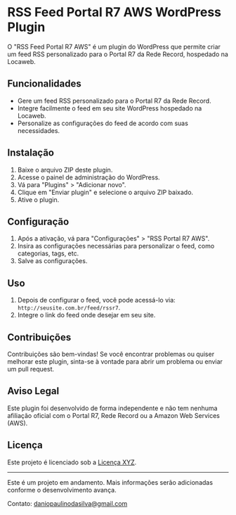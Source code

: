 # RSS Feed Portal R7 AWS WordPress Plugin

O "RSS Feed Portal R7 AWS" é um plugin do WordPress que permite criar um feed RSS personalizado para o Portal R7 da Rede Record, hospedado na Locaweb.

## Funcionalidades

- Gere um feed RSS personalizado para o Portal R7 da Rede Record.
- Integre facilmente o feed em seu site WordPress hospedado na Locaweb.
- Personalize as configurações do feed de acordo com suas necessidades.

## Instalação

1. Baixe o arquivo ZIP deste plugin.
2. Acesse o painel de administração do WordPress.
3. Vá para "Plugins" > "Adicionar novo".
4. Clique em "Enviar plugin" e selecione o arquivo ZIP baixado.
5. Ative o plugin.

## Configuração

1. Após a ativação, vá para "Configurações" > "RSS Portal R7 AWS".
2. Insira as configurações necessárias para personalizar o feed, como categorias, tags, etc.
3. Salve as configurações.

## Uso

1. Depois de configurar o feed, você pode acessá-lo via: `http://seusite.com.br/feed/rssr7`.
2. Integre o link do feed onde desejar em seu site.

## Contribuições

Contribuições são bem-vindas! Se você encontrar problemas ou quiser melhorar este plugin, sinta-se à vontade para abrir um problema ou enviar um pull request.

## Aviso Legal

Este plugin foi desenvolvido de forma independente e não tem nenhuma afiliação oficial com o Portal R7, Rede Record ou a Amazon Web Services (AWS).

## Licença

Este projeto é licenciado sob a [Licença XYZ](link-para-licenca).

---

Este é um projeto em andamento. Mais informações serão adicionadas conforme o desenvolvimento avança.

Contato: daniopaulinodasilva@gmail.com
